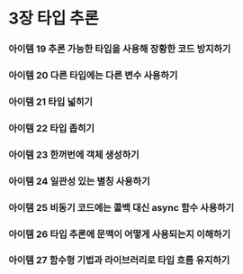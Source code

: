# 3장 타입 추론
### 아이템 19 추론 가능한 타입을 사용해 장황한 코드 방지하기
### 아이템 20 다른 타입에는 다른 변수 사용하기
### 아이템 21 타입 넓히기
### 아이템 22 타입 좁히기
### 아이템 23 한꺼번에 객체 생성하기
### 아이템 24 일관성 있는 별칭 사용하기
### 아이템 25 비동기 코드에는 콜백 대신 async 함수 사용하기
### 아이템 26 타입 추론에 문맥이 어떻게 사용되는지 이해하기
### 아이템 27 함수형 기법과 라이브러리로 타입 흐름 유지하기
